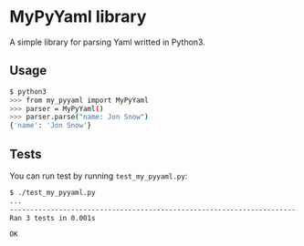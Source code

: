 # MyPyYaml library

A simple library for parsing Yaml writted in Python3.

## Usage

```bash
$ python3
>>> from my_pyyaml import MyPyYaml
>>> parser = MyPyYaml()
>>> parser.parse("name: Jon Snow")
{'name': 'Jon Snow'}
```

## Tests

You can run test by running `test_my_pyyaml.py`:
```bash
$ ./test_my_pyyaml.py 
...
----------------------------------------------------------------------
Ran 3 tests in 0.001s

OK
```
